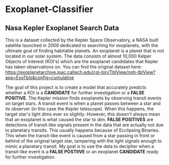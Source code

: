# Exoplanet-Classifier
## Nasa Kepler Exoplanet Search Data

This is a dataset collected by the Kepler Space Observatory, a NASA built satellite launched in 2009 dedicated to searching for exoplanets, with the ultimate goal of finding habitable planets. An exoplanet is a planet that is not located in our solar system. The data consists of almost 10,000 Kelper Objects of Interest (KOI's) which are the exoplanet candidates that Kepler has taken observations on. You can find the original dataset here: https://exoplanetarchive.ipac.caltech.edu/cgi-bin/TblView/nph-tblView?app=ExoTbls&config=cumulative

The goal of this project is to create a model that accurately predicts whether a KOI is a **CANDIDATE** for further investigation or a **FALSE POSITIVE**. The Kepler mission finds exoplanets by observing transit events on target stars. A transit event is when a planet passes between a star and its observer (in this case the Kepler telescope). When this happens, the target star's light dims ever so slightly. However, this doesn't always mean that an exoplanet is what caused the star to dim. **FALSE POSITIVES** are detections of transit-like signals present in the data that are actually not due to planetary transits. This usually happens because of Ecclipsing Binaries. This when the transit-like event is caused from a star passing in front or behind of the original target star, tampering with the light signals enough to mimic a planetary transit. My goal is to use the data to decipher when a transit-like event is a **FALSE POSTIIVE** or an exoplanet **CANDIDATE** ready for further investigation. 
